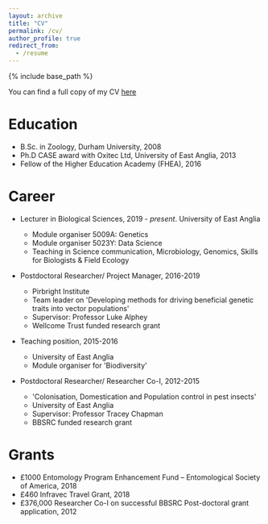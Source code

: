 ```yaml
---
layout: archive
title: "CV"
permalink: /cv/
author_profile: true
redirect_from:
  - /resume
---
```


{% include base_path %}

You can find a full copy of my CV [here](http://Philip-leftwich.github.io/files/Curriculum_VitaePL_2020.pdf)

Education
======
* B.Sc. in Zoology, Durham University, 2008
* Ph.D CASE award with Oxitec Ltd, University of East Anglia, 2013
* Fellow of the Higher Education Academy (FHEA), 2016

Career
======
* Lecturer in Biological Sciences, 2019 - *present*. University of East Anglia
  * Module organiser 5009A: Genetics
  * Module organiser 5023Y: Data Science
  * Teaching in Science communication, Microbiology, Genomics, Skills for Biologists & Field Ecology 

* Postdoctoral Researcher/ Project Manager, 2016-2019
  * Pirbright Institute
  * Team leader on 'Developing methods for driving beneficial genetic traits into vector populations'
  * Supervisor: Professor Luke Alphey
  * Wellcome Trust funded research grant
  
* Teaching position, 2015-2016
  * University of East Anglia
  * Module organiser for 'Biodiversity'
  
* Postdoctoral Researcher/ Researcher Co-I, 2012-2015
  * 'Colonisation, Domestication and Population control in pest insects'
  * University of East Anglia
  * Supervisor: Professor Tracey Chapman
  * BBSRC funded research grant
  
Grants
======
* £1000 Entomology Program Enhancement Fund – Entomological Society of America, 2018
* £460 Infravec Travel Grant, 2018
* £376,000  Researcher Co-I on successful BBSRC Post-doctoral grant application, 2012

